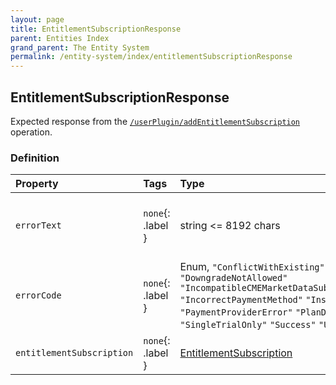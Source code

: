 ```yaml
---
layout: page
title: EntitlementSubscriptionResponse
parent: Entities Index
grand_parent: The Entity System
permalink: /entity-system/index/entitlementSubscriptionResponse
---
```


## EntitlementSubscriptionResponse
Expected response from the [`/userPlugin/addEntitlementSubscription`]({{site.baseurl}}/all-ops/userPlugin/addEntitlementSubscription) operation.

### Definition

| Property | Tags | Type | Remarks
|:---------|:-----|:-----|:-------
| `errorText` | `none`{: .label } | string <= 8192 chars | Non-empty if the request failed.
| `errorCode` | `none`{: .label } | Enum, `"ConflictWithExisting"` `"DowngradeNotAllowed"` `"IncompatibleCMEMarketDataSubscriptionPlans"` `"IncorrectPaymentMethod"` `"InsufficientFunds"` `"PaymentProviderError"` `"PlanDiscontinued"` `"SingleTrialOnly"` `"Success"` `"UnknownError"` |
| `entitlementSubscription` | `none`{: .label } | [EntitlementSubscription]({{site.baseurl}}/entity-system/index/entitlementSubscription) | 